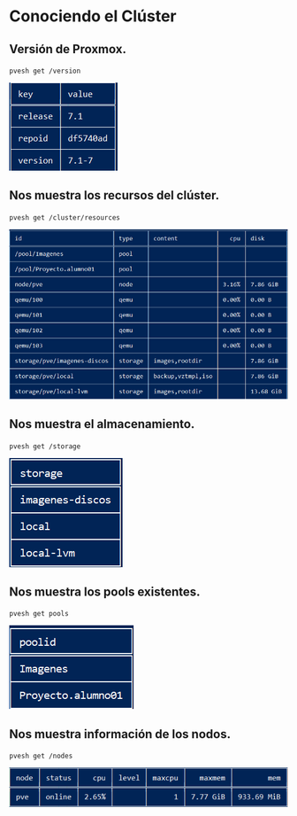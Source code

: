 # Conociendo el Clúster

## Versión de Proxmox.
`pvesh get /version`

![img](img/version.png)

## Nos muestra los recursos del clúster.
`pvesh get /cluster/resources`

![img](img/recursos.png)

## Nos muestra el almacenamiento.
`pvesh get /storage`

![img](img/almacenamiento.png)

## Nos muestra los pools existentes.
`pvesh get pools`

![img](img/pools.png)

## Nos muestra información de los nodos.
`pvesh get /nodes `

![img](img/nodos.png)
